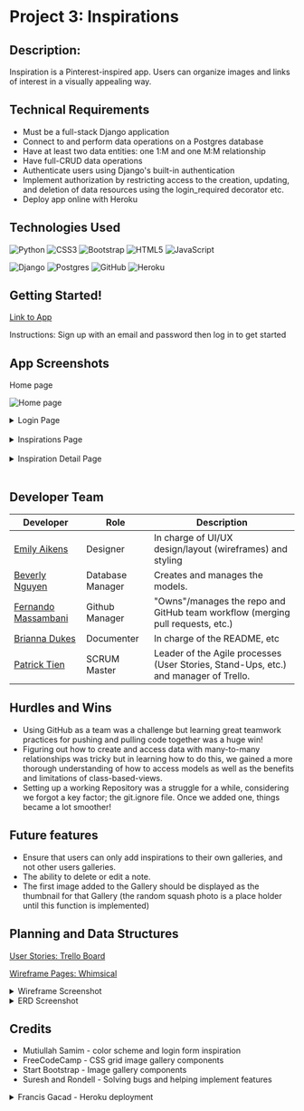 # Project 3: Inspirations

## Description:
 Inspiration is a Pinterest-inspired app. Users can organize images and links of interest in a visually appealing way.

## Technical Requirements 
* Must be a full-stack Django application
* Connect to and perform data operations on a Postgres database
* Have at least two data entities: one 1:M and one M:M relationship
* Have full-CRUD data operations
* Authenticate users using Django's built-in authentication
* Implement authorization by restricting access to the creation, updating, and deletion of data resources using the login_required decorator etc.
* Deploy app online with Heroku

## Technologies Used

![Python](https://img.shields.io/badge/python-3670A0?style=for-the-badge&logo=python&logoColor=ffdd54)
![CSS3](https://img.shields.io/badge/css3-%231572B6.svg?style=for-the-badge&logo=css3&logoColor=white) 
![Bootstrap](https://img.shields.io/badge/bootstrap-%23563D7C.svg?style=for-the-badge&logo=bootstrap&logoColor=white)
![HTML5](https://img.shields.io/badge/html5-%23E34F26.svg?style=for-the-badge&logo=html5&logoColor=white) 
![JavaScript](https://img.shields.io/badge/javascript-%23323330.svg?style=for-the-badge&logo=javascript&logoColor=%23F7DF1E) 

![Django](https://img.shields.io/badge/django-%23092E20.svg?style=for-the-badge&logo=django&logoColor=white)
![Postgres](https://img.shields.io/badge/postgres-%23316192.svg?style=for-the-badge&logo=postgresql&logoColor=white)
![GitHub](https://img.shields.io/badge/github-%23121011.svg?style=for-the-badge&logo=github&logoColor=white)
![Heroku](https://img.shields.io/badge/heroku-%23430098.svg?style=for-the-badge&logo=heroku&logoColor=white)

## Getting Started!

[Link to App](https://inspiration-ga725.herokuapp.com/)

Instructions: Sign up with an email and password then log in to get started

## App Screenshots

Home page

![Home page](https://i.imgur.com/AXGegrQ.png)

<details>
<summary> Login Page </summary>
<img src="https://i.imgur.com/NgmFalL.png">
</details>
<br/>
<details>
<summary> Inspirations Page </summary>
<img src="https://i.imgur.com/vUrem16.png">
</details>
<br/>
<details>
<summary> Inspiration Detail Page </summary>
<img src="https://i.imgur.com/Rbg9ums.png">
</details>
<br/>


## Developer Team

| Developer | Role | Description |
| ------ | ------ | ------ |
| [Emily Aikens](https://github.com/emilyaikens) | Designer | In charge of UI/UX design/layout (wireframes) and styling |
| [Beverly Nguyen](https://github.com/heyitsmebev) | Database Manager | Creates and manages the models. |
| [Fernando Massambani](https://github.com/fernando-massa) | Github Manager | "Owns"/manages the repo and GitHub team workflow (merging pull requests, etc.) |
| [Brianna Dukes](https://github.com/BDukesuwu) | Documenter | In charge of the README, etc |
| [Patrick Tien](https://github.com/CPTien) | SCRUM Master | Leader of the Agile processes (User Stories, Stand-Ups, etc.) and manager of Trello. |

## Hurdles and Wins
* Using GitHub as a team was a challenge but learning great teamwork practices for pushing and pulling code together was a huge win!
* Figuring out how to create and access data with many-to-many relationships was tricky but in learning how to do this, we gained a more thorough understanding of how to access models as well as the benefits and limitations of class-based-views.  
* Setting up a working Repository was a struggle for a while, considering we forgot a key factor; the git.ignore file. Once we added one, things became a lot smoother!

## Future features

* Ensure that users can only add inspirations to their own galleries, and not other users galleries.
* The ability to delete or edit a note.
* The first image added to the Gallery should be displayed as the thumbnail for that Gallery (the random squash photo is a place holder until this function is implemented)

## Planning and Data Structures

[User Stories: Trello Board](https://trello.com/b/tNdKNxmT/ronderllers)

[Wireframe Pages: Whimsical](https://whimsical.com/project-3-7tW82BVJxrCigsbmk99y9q)
<details>
<summary> Wireframe Screenshot </summary>
<img src="https://i.imgur.com/raWQuWr.png">
</details>
<details>
<summary> ERD Screenshot </summary>
<img src="https://i.imgur.com/gW0FfWB.png">
</details>

## Credits
- Mutiullah Samim - color scheme and login form inspiration
- FreeCodeCamp - CSS grid image gallery components
- Start Bootstrap - Image gallery components
- Suresh and Rondell - Solving bugs and helping implement features
<details>
<summary> Francis Gacad - Heroku deployment </summary>
<img src="https://imgur.com/p6bdJEY.png" width="300">
</details>

